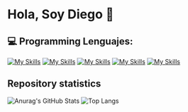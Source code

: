# Hola, Soy Diego 👋

## 💻 Programming Lenguajes:

[![My Skills](https://skillicons.dev/icons?i=java&theme=light)](https://skillicons.dev)
[![My Skills](https://skillicons.dev/icons?i=c&theme=dark)](https://skillicons.dev)
[![My Skills](https://skillicons.dev/icons?i=cs&theme=dark)](https://skillicons.dev)
[![My Skills](https://skillicons.dev/icons?i=cpp&theme=dark)](https://skillicons.dev)
[![My Skills](https://skillicons.dev/icons?i=mysql&theme=dark)](https://skillicons.dev)

## Repository statistics

![Anurag's GitHub Stats](https://github-readme-stats.vercel.app/api?username=DiogoCastro2005&show_icons=true&theme=algolia)
![Top Langs](https://github-readme-stats.vercel.app/api/top-langs/?username=DiogoCastro2005&layout=compact&theme=algolia)
